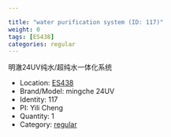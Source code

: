 ```yaml
---

title: "water purification system (ID: 117)"
weight: 0
tags: [ES438]
categories: regular
---
```


明澈24UV纯水/超纯水一体化系统

<!--more-->



- Location: [ES438](../../tags/es438)
- Brand/Model: mingche 24UV
- Identity: 117
- PI: Yili Cheng
- Quantity: 1
- Category: [regular](../../categories/regular)






